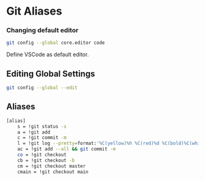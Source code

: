 # Git Aliases

### Changing default editor

```bash
git config --global core.editor code
```
Define VSCode as default editor.


## Editing Global Settings

```bash
git config --global --edit
```

## Aliases

```bash
[alias]
	s = !git status -s
	a = !git add
	c = !git commit -m
	l = !git log --pretty=format:'%C(yellow)%h %C(red)%d %C(bold)%C(white)%s -> %C(reset)%C(white)%cn, %cr'
	ac = !git add --all && git commit -m
	co = !git checkout
	cb = !git checkout -b
	cm = !git checkout master
	cmain = !git checkout main
```
